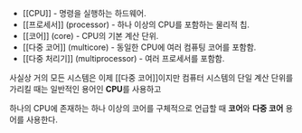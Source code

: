 * [[CPU]] - 명령을 실행하는 하드웨어.
* [[프로세서]] (processor) - 하나 이상의 CPU를 포함하는 물리적 칩.
* [[코어]] (core) - CPU의 기본 계산 단위.
* [[다중 코어]] (multicore) - 동일한 CPU에 여러 컴퓨팅 코어를 포함함.
* [[다중 처리기]] (multiprocessor) - 여러 프로세서를 포함함.

사실상 거의 모든 시스템은 이제 [[다중 코어]]이지만 컴퓨터 시스템의 단일 계산 단위를 가리킬 때는 일반적인 용어인 **CPU**를 사용하고 

하나의 CPU에 존재하는 하나 이상의 코어를 구체적으로 언급할 때 **코어**와 **다중 코어** 용어를 사용한다.